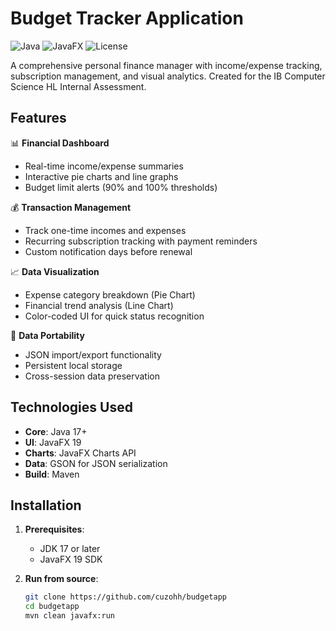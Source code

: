 # Budget Tracker Application

![Java](https://img.shields.io/badge/Java-17%2B-blue)
![JavaFX](https://img.shields.io/badge/JavaFX-19-lightgrey)
![License](https://img.shields.io/badge/License-MIT-green)

A comprehensive personal finance manager with income/expense tracking, subscription management, and visual analytics. Created for the IB Computer Science HL Internal Assessment.

## Features

📊 **Financial Dashboard**
- Real-time income/expense summaries
- Interactive pie charts and line graphs
- Budget limit alerts (90% and 100% thresholds)

💰 **Transaction Management**
- Track one-time incomes and expenses
- Recurring subscription tracking with payment reminders
- Custom notification days before renewal

📈 **Data Visualization**
- Expense category breakdown (Pie Chart)
- Financial trend analysis (Line Chart)
- Color-coded UI for quick status recognition

🔄 **Data Portability**
- JSON import/export functionality
- Persistent local storage
- Cross-session data preservation

## Technologies Used

- **Core**: Java 17+
- **UI**: JavaFX 19
- **Charts**: JavaFX Charts API
- **Data**: GSON for JSON serialization
- **Build**: Maven

## Installation

1. **Prerequisites**:
   - JDK 17 or later
   - JavaFX 19 SDK

2. **Run from source**:
   ```bash
   git clone https://github.com/cuzohh/budgetapp
   cd budgetapp
   mvn clean javafx:run
